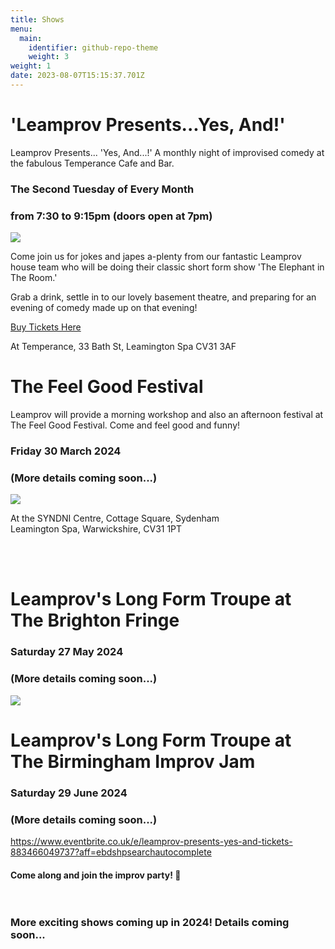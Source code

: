 ```yaml
---
title: Shows
menu:
  main:
    identifier: github-repo-theme
    weight: 3
weight: 1
date: 2023-08-07T15:15:37.701Z
---
```

# 'Leamprov Presents...Yes, And!'

Leamprov Presents... 'Yes, And...!' A monthly night of improvised comedy at the fabulous Temperance Cafe and Bar.

### The Second Tuesday of Every Month

### from 7:30 to 9:15pm (doors open at 7pm)

![](/uploads/posed-everyone-kirsty-mouth-open.jpg)

Come join us for jokes and japes a-plenty from our fantastic Leamprov house team who will be doing their classic short form show 'The Elephant in The Room.'

Grab a drink, settle in to our lovely basement theatre, and preparing for an evening of comedy made up on that evening!

[Buy Tickets Here](https://www.eventbrite.co.uk/e/leamprov-presentsyes-and-tickets-780886702147?aff=ebdssbdestsearch)

At Temperance, 33 Bath St, Leamington Spa CV31 3AF

# The Feel Good Festival

Leamprov will provide a morning workshop and also an afternoon festival at The Feel Good Festival. Come and feel good and funny!

### Friday 30 March 2024

### (More details coming soon...)

![](/uploads/sam-ben-and-elena-.jpg)

At the SYNDNI Centre, Cottage Square, Sydenham\
Leamington Spa, Warwickshire, CV31 1PT

\
‍

# Leamprov's Long Form Troupe at The Brighton Fringe

### Saturday 27 May 2024

### (More details coming soon...)

![](/uploads/rai-leigh-kate-ben.jpg)

# Leamprov's Long Form Troupe at The Birmingham Improv Jam

### Saturday 29 June 2024

### (More details coming soon...)

<https://www.eventbrite.co.uk/e/leamprov-presents-yes-and-tickets-883466049737?aff=ebdshpsearchautocomplete>

#### Come along and join the improv party! 🎉 <br><br><br>

### More exciting shows coming up in 2024! Details coming soon...<br><br>